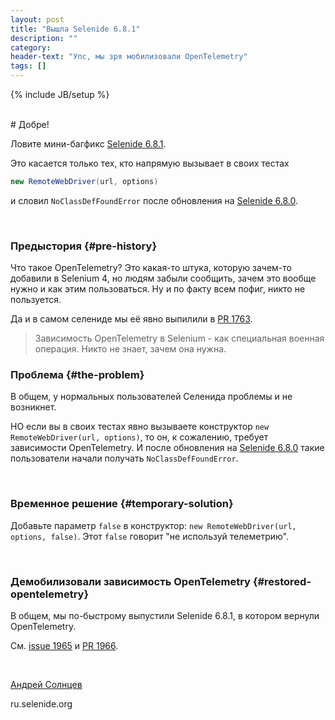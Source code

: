 ```yaml
---
layout: post
title: "Вышла Selenide 6.8.1"
description: ""
category:
header-text: "Упс, мы зря мобилизовали OpenTelemetry"
tags: []
---
```

{% include JB/setup %}

<br>
# Добре!

Ловите мини-багфикс [Selenide 6.8.1](https://github.com/selenide/selenide/milestone/165?closed=1).

Это касается только тех, кто напрямую вызывает в своих тестах 
```java
new RemoteWebDriver(url, options)
```
и словил `NoClassDefFoundError` после обновления на [Selenide 6.8.0](/2022/09/24/selenide-6.8.0/).

<br/>

### Предыстория {#pre-history}

Что такое OpenTelemetry? 
Это какая-то штука, которую зачем-то добавили в Selenium 4, но людям забыли сообщить, зачем это вообще нужно и как
этим пользоваться. Ну и по факту всем пофиг, никто не пользуется. 

Да и в самом селениде мы её явно выпилили в [PR 1763](https://github.com/selenide/selenide/pull/1763).

> Зависимость OpenTelemetry в Selenium - как специальная военная операция. Никто не знает, зачем она нужна. 

### Проблема {#the-problem}

В общем, у нормальных пользователей Селенида проблемы и не возникнет. 

НО
если вы в своих тестах явно вызываете конструктор `new RemoteWebDriver(url, options)`, то он, к сожалению, требует зависимости 
OpenTelemetry. И после обновления на [Selenide 6.8.0](/2022/09/24/selenide-6.8.0/) такие пользователи начали
получать `NoClassDefFoundError`.

<br/>

### Временное решение {#temporary-solution}

Добавьте параметр `false` в конструктор: `new RemoteWebDriver(url, options, false)`.
Этот `false` говорит "не используй телеметрию".

<br/>

### Демобилизовали зависимость OpenTelemetry {#restored-opentelemetry}

В общем, мы по-быстрому выпустили Selenide 6.8.1, в котором вернули OpenTelemetry.

См. [issue 1965](https://github.com/selenide/selenide/issues/1965) и [PR 1966](https://github.com/selenide/selenide/pull/1966).

<br>


[Андрей Солнцев](http://asolntsev.github.io/)

ru.selenide.org
